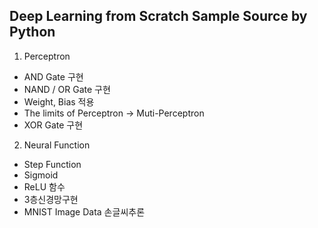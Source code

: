 ## Deep Learning from Scratch Sample Source by Python
1. Perceptron
  - AND Gate 구현
  - NAND / OR Gate 구현
  - Weight, Bias 적용
  - The limits of Perceptron -> Muti-Perceptron
  - XOR Gate 구현
2. Neural Function
  - Step Function
  - Sigmoid
  - ReLU 함수
  - 3층신경망구현
  - MNIST Image Data 손글씨추론
